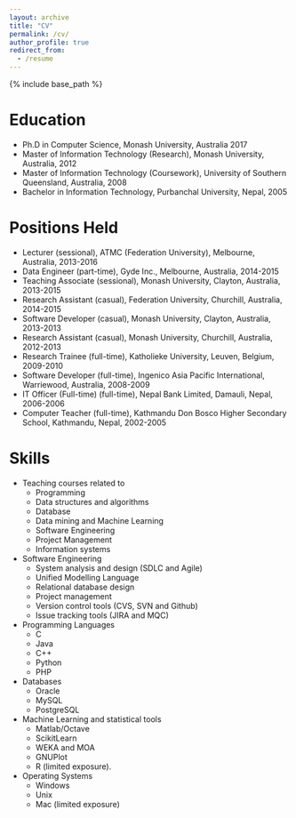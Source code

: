 ```yaml
---
layout: archive
title: "CV"
permalink: /cv/
author_profile: true
redirect_from:
  - /resume
---
```


{% include base_path %}

Education
======
* Ph.D in Computer Science, Monash University, Australia 2017
* Master of Information Technology (Research), Monash University, Australia, 2012
* Master of Information Technology (Coursework), University of Southern Queensland, Australia, 2008
* Bachelor in Information Technology, Purbanchal University, Nepal, 2005

Positions Held
======
* Lecturer (sessional), ATMC (Federation University), Melbourne, Australia, 2013-2016
* Data Engineer (part-time), Gyde Inc., Melbourne, Australia, 2014-2015
* Teaching Associate (sessional), Monash University, Clayton, Australia, 2013-2015
* Research Assistant (casual), Federation University, Churchill, Australia, 2014-2015
* Software Developer (casual), Monash University, Clayton, Australia, 2013-2013
* Research Assistant (casual), Monash University, Churchill, Australia, 2012-2013
* Research Trainee (full-time), Katholieke University, Leuven, Belgium, 2009-2010
* Software Developer (full-time), Ingenico Asia Pacific International, Warriewood, Australia, 2008-2009
* IT Officer (Full-time) (full-time), Nepal Bank Limited, Damauli, Nepal, 2006-2006
* Computer Teacher (full-time), Kathmandu Don Bosco Higher Secondary School, Kathmandu, Nepal, 2002-2005
  
Skills
======
* Teaching courses related to 
  * Programming
  * Data structures and algorithms
  * Database
  * Data mining and Machine Learning
  * Software Engineering
  * Project Management
  * Information systems
* Software Engineering
  * System analysis and design (SDLC and Agile)
  * Unified Modelling Language
  * Relational database design
  * Project management
  * Version control tools (CVS, SVN and Github)
  * Issue tracking tools (JIRA and MQC)
* Programming Languages
  * C
  * Java
  * C++
  * Python
  * PHP
* Databases
  * Oracle
  * MySQL
  * PostgreSQL
* Machine Learning and statistical tools
  * Matlab/Octave
  * ScikitLearn
  * WEKA and MOA
  * GNUPlot
  * R (limited exposure).
* Operating Systems 
  * Windows
  * Unix
  * Mac (limited exposure)
